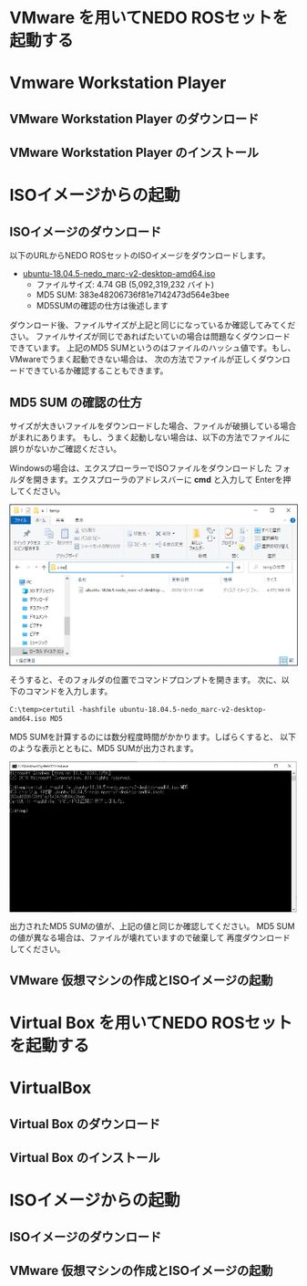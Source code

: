 # VMware を用いてNEDO ROSセットを起動する

# Vmware Workstation Player
## VMware Workstation Player のダウンロード
## VMware Workstation Player のインストール

# ISOイメージからの起動
## ISOイメージのダウンロード

以下のURLからNEDO ROSセットのISOイメージをダウンロードします。

- [ubuntu-18.04.5-nedo_marc-v2-desktop-amd64.iso](https://openrtm.org/pub/NEDO_Tutorial/ubuntu-18.04.5-nedo_marc-v2-desktop-amd64.iso)
  - ファイルサイズ: 4.74 GB (5,092,319,232 バイト)
  - MD5 SUM: 383e48206736f81e7142473d564e3bee
  - MD5SUMの確認の仕方は後述します

ダウンロード後、ファイルサイズが上記と同じになっているか確認してみてください。
ファイルサイズが同じであればたいていの場合は問題なくダウンロードできています。
上記のMD5 SUMというのはファイルのハッシュ値です。もし、VMwareでうまく起動できない場合は、
次の方法でファイルが正しくダウンロードできているか確認することもできます。

## MD5 SUM の確認の仕方

サイズが大きいファイルをダウンロードした場合、ファイルが破損している場合がまれにあります。
もし、うまく起動しない場合は、以下の方法でファイルに誤りがないかご確認ください。

Windowsの場合は、エクスプローラーでISOファイルをダウンロードした
フォルダを開きます。エクスプローラのアドレスバーに **cmd** と入力して
Enterを押してください。

<img src="figs/open_cmd.png" align="center" border="1">


そうすると、そのフォルダの位置でコマンドプロンプトを開きます。
次に、以下のコマンドを入力します。

```
C:\temp>certutil -hashfile ubuntu-18.04.5-nedo_marc-v2-desktop-amd64.iso MD5
```
MD5 SUMを計算するのには数分程度時間がかかります。しばらくすると、
以下のような表示とともに、MD5 SUMが出力されます。

<img src="figs/md5_cmd.png" align="center">

出力されたMD5 SUMの値が、上記の値と同じか確認してください。
MD5 SUMの値が異なる場合は、ファイルが壊れていますので破棄して
再度ダウンロードしてください。


## VMware 仮想マシンの作成とISOイメージの起動

# Virtual Box を用いてNEDO ROSセットを起動する

# VirtualBox
## Virtual Box のダウンロード
## Virtual Box のインストール

# ISOイメージからの起動
## ISOイメージのダウンロード
## VMware 仮想マシンの作成とISOイメージの起動


